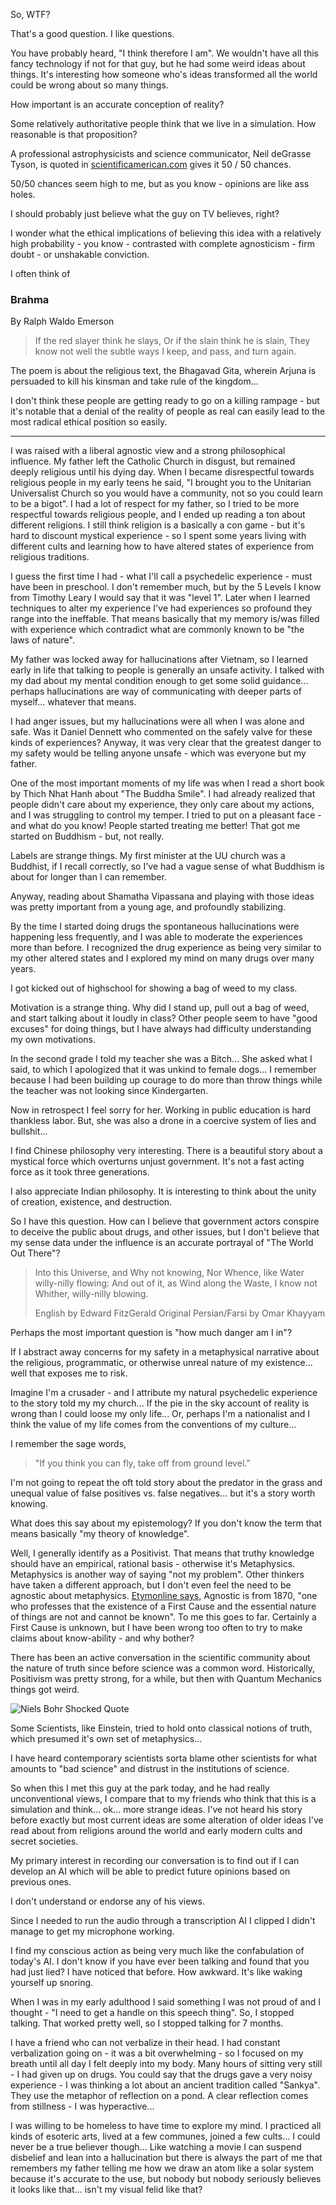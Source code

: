 So, WTF?

That's a good question.
I like questions.

You have probably heard, "I think therefore I am".
We wouldn't have all this fancy technology if not for that guy, but he had some weird ideas about things.
It's interesting how someone who's ideas transformed all the world could be wrong about so many things.

How important is an accurate conception of reality?

Some relatively authoritative people think that we live in a simulation.
How reasonable is that proposition?

A professional astrophysicists and science communicator, Neil deGrasse Tyson, is quoted in [scientificamerican.com](https://www.scientificamerican.com/article/do-we-live-in-a-simulation-chances-are-about-50-50/) gives it 50 / 50 chances.

50/50 chances seem high to me, but as you know - opinions are like ass holes.

I should probably just believe what the guy on TV believes, right?

I wonder what the ethical implications of believing this idea with a relatively high probability - you know - contrasted with complete agnosticism - firm doubt - or unshakable conviction.

I often think of 

### Brahma
By Ralph Waldo Emerson

> If the red slayer think he slays,
> Or if the slain think he is slain,
> They know not well the subtle ways
> I keep, and pass, and turn again.

The poem is about the religious text, the Bhagavad Gita, wherein Arjuna is persuaded to kill his kinsman and take rule of the kingdom...

I don't think these people are getting ready to go on a killing rampage - but it's notable that a denial of the reality of people as real can easily lead to the most radical ethical position so easily.

---

I was raised with a liberal agnostic view and a strong philosophical influence.
My father left the Catholic Church in disgust, but remained deeply religious until his dying day.
When I became disrespectful towards religious people in my early teens he said, "I brought you to the Unitarian Universalist Church so you would have a community, not so you could learn to be a bigot".
I had a lot of respect for my father, so I tried to be more respectful towards religious people, and I ended up reading a ton about different religions.
I still think religion is a basically a con game - but it's hard to discount mystical experience - so I spent some years living with different cults and learning how to have altered states of experience from religious traditions.

I guess the first time I had - what I'll call a psychedelic experience - must have been in preschool.
I don't remember much, but by the 5 Levels I know from Timothy Leary I would say that it was "level 1".
Later when I learned techniques to alter my experience I've had experiences so profound they range into the ineffable.
That means basically that my memory is/was filled with experience which contradict what are commonly known to be "the laws of nature".

My father was locked away for hallucinations after Vietnam, so I learned early in life that talking to people is generally an unsafe activity.
I talked with my dad about my mental condition enough to get some solid guidance... perhaps hallucinations are way of communicating with deeper parts of myself... whatever that means.

I had anger issues, but my hallucinations were all when I was alone and safe.
Was it Daniel Dennett who commented on the safely valve for these kinds of experiences?
Anyway, it was very clear that the greatest danger to my safety would be telling anyone unsafe - which was everyone but my father.

One of the most important moments of my life was when I read a short book by Thich Nhat Hanh about "The Buddha Smile".
I had already realized that people didn't care about my experience, they only care about my actions, and I was struggling to control my temper.
I tried to put on a pleasant face - and what do you know!
People started treating me better!
That got me started on Buddhism - but, not really.

Labels are strange things.
My first minister at the UU church was a Buddhist, if I recall correctly, so I've had a vague sense of what Buddhism is about for longer than I can remember.

Anyway, reading about Shamatha Vipassana and playing with those ideas was pretty important from a young age, and profoundly stabilizing.


By the time I started doing drugs the spontaneous hallucinations were happening less frequently, and I was able to moderate the experiences more than before.
I recognized the drug experience as being very similar to my other altered states and I explored my mind on many drugs over many years.

I got kicked out of highschool for showing a bag of weed to my class.

Motivation is a strange thing.
Why did I stand up, pull out a bag of weed, and start talking about it loudly in class?
Other people seem to have "good excuses" for doing things, but I have always had difficulty understanding my own motivations.

In the second grade I told my teacher she was a Bitch...
She asked what I said, to which I apologized that it was unkind to female dogs...
I remember because I had been building up courage to do more than throw things while the teacher was not looking since Kindergarten.

Now in retrospect I feel sorry for her.
Working in public education is hard thankless labor.
But, she was also a drone in a coercive system of lies and bullshit...

I find Chinese philosophy very interesting.
There is a beautiful story about a mystical force which overturns unjust government.
It's not a fast acting force as it took three generations.

I also appreciate Indian philosophy.
It is interesting to think about the unity of creation, existence, and destruction.

So I have this question.
How can I believe that government actors conspire to deceive the public about drugs, and other issues, but I don't believe that my sense data under the influence is an accurate portrayal of "The World Out There"?

> Into this Universe, and Why not knowing,
> Nor Whence, like Water willy-nilly flowing:
>      And out of it, as Wind along the Waste,
> I know not Whither, willy-nilly blowing.
> 
> English by Edward FitzGerald
> Original Persian/Farsi by Omar Khayyam

Perhaps the most important question is "how much danger am I in"?

If I abstract away concerns for my safety in a metaphysical narrative about the religious, programmatic, or otherwise unreal nature of my existence... well that exposes me to risk.

Imagine I'm a crusader - and I attribute my natural psychedelic experience to the story told my my church...
If the pie in the sky account of reality is wrong than I could loose my only life...
Or, perhaps I'm a nationalist and I think the value of my life comes from the conventions of my culture...

I remember the sage words,
> "If you think you can fly, take off from ground level."

I'm not going to repeat the oft told story about the predator in the grass and unequal value of false positives vs. false negatives... but it's a story worth knowing.

What does this say about my epistemology?
If you don't know the term that means basically "my theory of knowledge".

Well, I generally identify as a Positivist.
That means that truthy knowledge should have an empirical, rational basis - otherwise it's Metaphysics.
Metaphysics is another way of saying "not my problem".
Other thinkers have taken a different approach, but I don't even feel the need to be agnostic about metaphysics.
[Etymonline says,](https://www.etymonline.com/word/agnostic) Agnostic is from 1870, "one who professes that the existence of a First Cause and the essential nature of things are not and cannot be known".
To me this goes to far. Certainly a First Cause is unknown, but I have been wrong too often to try to make claims about know-ability - and why bother?


There has been an active conversation in the scientific community about the nature of truth since before science was a common word.
Historically, Positivism was pretty strong, for a while, but then with Quantum Mechanics things got weird.

![Niels Bohr Shocked Quote](http://www.gestaltreality.com/wp-content/uploads/2013/02/Niels-Bohr-Quantum-Mechanics-Real-Shocked.jpg)

Some Scientists, like Einstein, tried to hold onto classical notions of truth, which presumed it's own set of metaphysics...

I have heard contemporary scientists sorta blame other scientists for what amounts to "bad science" and distrust in the institutions of science.

So when this I met this guy at the park today, and he had really unconventional views, I compare that to my friends who think that this is a simulation and think... ok... more strange ideas.
I've not heard his story before exactly but most current ideas are some alteration of older ideas I've read about from religions around the world and early modern cults and secret societies.

My primary interest in recording our conversation is to find out if I can develop an AI which will be able to predict future opinions based on previous ones.

I don't understand or endorse any of his views.

Since I needed to run the audio through a transcription AI I clipped 
I didn't manage to get my microphone working.






I find my conscious action as being very much like the confabulation of today's AI.
I don't know if you have ever been talking and found that you had just lied?
I have noticed that before. How awkward. It's like waking yourself up snoring.

When I was in my early adulthood I said something I was not proud of and I thought - "I need to get a handle on this speech thing".
So, I stopped talking.
That worked pretty well, so I stopped talking for 7 months.

I have a friend who can not verbalize in their head.
I had constant verbalization going on - it was a bit overwhelming - so I focused on my breath until all day I felt deeply into my body.
Many hours of sitting very still - I had given up on drugs.
You could say that the drugs gave a very noisy experience - I was thinking a lot about an ancient tradition called "Sankya".
They use the metaphor of reflection on a pond.
A clear reflection comes from stillness - I was hyperactive...

I was willing to be homeless to have time to explore my mind.
I practiced all kinds of esoteric arts, lived at a few communes, joined a few cults...
I could never be a true believer though...
Like watching a movie I can suspend disbelief and lean into a hallucination but there is always the part of me that remembers my father telling me how we draw an atom like a solar system because it's accurate to the use, but nobody but nobody seriously believes it looks like that... isn't my visual felid like that?
